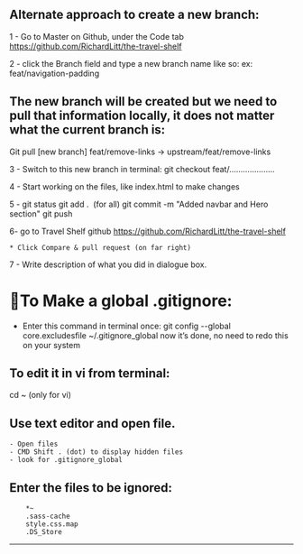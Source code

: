 ## Alternate approach to create a new branch:

1 - Go to Master on Github, under the Code tab
	https://github.com/RichardLitt/the-travel-shelf

2 - click the Branch field and type a new branch name like so:
ex:  feat/navigation-padding

## The new branch will be created but we need to pull that information locally, it does not matter what the current branch is:
Git pull
[new branch]   feat/remove-links -> upstream/feat/remove-links

3 - Switch to this new branch in terminal:
	git checkout feat/………………..


4 - Start working on the files, like index.html to make changes

5 -
	git status
	git add .  (for all)
	git commit -m "Added navbar and Hero section"
	git push

6- go to Travel Shelf github
https://github.com/RichardLitt/the-travel-shelf

	* Click Compare & pull request (on far right)

7 - Write description of what you did in dialogue box.

# To Make a global .gitignore:

* Enter this command in terminal once:
git config --global core.excludesfile ~/.gitignore_global
now it’s done, no need to redo this on your system

## To edit it in vi from terminal:
cd ~ (only for vi)

## Use text editor and open file.
	- Open files
	- CMD Shift . (dot) to display hidden files
	- look for .gitignore_global

##	Enter the files to be ignored:
		*~
		.sass-cache
		style.css.map
		.DS_Store
******************


